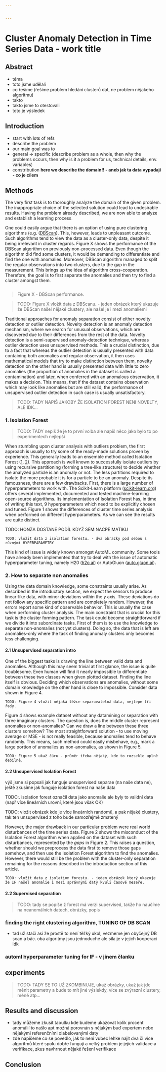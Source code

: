 ```yaml
---


---
```


<h1 id="cluster-anomaly-detection-in-time-series-data---work-title">Cluster Anomaly Detection in Time Series Data - work title</h1>
<h2 id="abstract">Abstract</h2>
<ul>
<li>téma</li>
<li>toto jsme udělali</li>
<li>co řešíme (řešíme problem hledání clusterů dat, ne problem nějakeho algoritmu)</li>
<li>takto</li>
<li>takto jsme to otestovali</li>
<li>toto je výsledek</li>
</ul>
<h2 id="introduction">Introduction</h2>
<ul>
<li>start with lots of refs</li>
<li>describe the problem</li>
<li>our main goal was to</li>
<li>general -&gt; specific (describe problem as a whole, then why the problems occurs, then why is it a problem for us, technical details, env. variables)</li>
<li>constribution
<strong>here we describe the domain!! - aneb jak ta data vypadají - co je cílem</strong></li>
</ul>
<h2 id="methods">Methods</h2>
<p>The very first task is to thoroughly analyze the domain of the given problem. The inappropriate choice of the selected solution could lead to undesirable results. Having the problem already described, we are now able to analyze and establish a learning process.</p><p>One could easily argue that there is an option of using pure clustering algorithms (e.g. (<a href="doi/10.5555/3001460.3001507">DBScan</a>). This, however, leads to unpleasant outcome. Such algorithms tend to view the data as a cluster-only data, despite it being irrelevant in cluster regards. Figure X shows the performance of the DBScan algorithm on previously non-processed data. Even though the algorithm did find some clusters, it would be demanding to differentiate and find the one with anomalies. Moreover, DBScan algorithm managed to split the regular observations into two clusters, due to the gap in the measurement.   This brings up the idea of algorithm cross-cooperation. Therefore, the goal is to first separate the anomalies and then try to find a cluster amongst them.</p><p><img src="https://raw.githubusercontent.com/chazzka/clanekcluster/master/clanek_figures/DBScanGap.png" alt=""></p><blockquote>
Figure X - DBScan performance.</blockquote>
<blockquote>
TODO: Figure X vložit data z DBScanu. - jeden obrázek který ukazuje že DBScan našel nějaké clustery, ale našel je i mezi anomaliemi</blockquote>
<p>Traditional approaches for anomaly separation consist of either novelty detection or outlier detection. Novelty detection is an anomaly detection mechanism, where we search for unusual observations, which are discovered due to their differences from the rest of the data. Novelty detection is a semi-supervised anomaly-detection technique, whereas outlier detection uses unsupervised methods. This a crucial distinction, due to a fact that whereas the outlier detection is usually presented with data containing both anomalies and regular observation, it then uses mathematical models that try to make distinction between them, novelty detection on the other hand is usually presented data with little to zero anomalies (the proportion of anomalies in the dataset is called a contamination) and later, when conferred with an anomalous observation, it makes a decision. This means, that if the dataset contains observation which may look like anomalies but are still valid, the performance of unsupervised outlier detection in such case is usually unsatisfactory.</p><blockquote>
TODO: TADY NAPIŠ JAKOBY ŽE ISOLATION FOREST NENI NOVELTY, ALE IDK…</blockquote>
<h3 id="isolation-forest">1. Isolation Forest</h3>
<blockquote>
TODO: TADY nepiš že je to první volba ale napiš něco jako bylo to po experimentech nejlepší</blockquote>
<p>When stumbling upon cluster analysis with outliers problem, the first approach is usually to try some of the ready-made solutions proven by experience. This generally leads to an ensemble method called Isolation Forest (<a href="https://doi.org/10.1016/j.engappai.2022.105730" title="article 1">1</a>, <a href="https://doi.org/10.1016/j.patcog.2023.109334" title="article 2">2</a>). This approach is well known to successfully isolate outliers by using recursive partitioning (forming a tree-like structure) to decide whether the analyzed particle is an anomaly or not. The less partitions required to isolate the more probable it is for a particle to be an anomaly.
Despite its famousness, there are a few drawbacks. First, there is a large number of hyperparameters to work with. The Scikit-Learn platform (<a href="http://scikit-learn.org">scikit-learn.org</a>) offers several implemented, documented and tested machine-learning open-source algorithms. Its implementation of Isolation Forest has, in time of writing this text, 9 hyperparameters which need to be explicitly chosen and tuned. Figure 1 shows the differences of cluster time series analysis when performed on different hyperparameters. As we can see the results are quite distinct.</p><p>TODO: HONZA DOSTANE PODÍL KDYŽ SEM NACPE MATIKU</p><p><code>TODO: vložit data z isolation forestu. - dva obrazky pod sebou s různými HYPERPARAMETRY</code></p><p>This kind of issue is widely known amongst AutoML community. Some tools have already been implemented that try to deal with the issue of automatic hyperparameter tuning, namely H20 (<a href="http://h2o.ai">h2o.ai</a>) or AutoGluon (<a href="http://auto.gluon.ai">auto.gluon.ai</a>).</p><h3 id="how-to-separate-non-anomalies">2. How to separate non anomalies</h3>
<p>Using the data domain knowledge, some constraints usually arise. As described in the introductory section, we expect the sensors to produce linear-like data, with minor deviations within the <em>y</em> axis. These deviations do not follow any specific pattern and are completely random. However, the errors report some kind of observable behavior. This is usually the case when performing cluster analysis. The main constraint that is crucial for this task is the cluster forming pattern. The task could become straightforward if we divide it into subordinate tasks.
First of them is to use the knowledge to separate non-anomalies (not yet clusters). Doing so, the data that is left are anomalies-only where the task of finding anomaly clusters only becomes less challenging.</p><h4 id="unsupervised-separation-intro">2.1 Unsupervised separation intro</h4>
<p>One of the biggest tasks is drawing the line between valid data and anomalies. Although this may seem trivial at first glance, the issue is quite troublesome. Even human will find it nearly impossible to differentiate between these two classes when given plotted dataset. Finding the line itself is obvious. Deciding which observations are anomalies, without some domain knowledge on the other hand is close to impossible. Consider data shown in Figure 4.</p><p><code>TODO: Figure 4 vložit nějaká těžce separovatelná data, nejlepe tři řady.</code></p><p>Figure 4 shows example dataset without any datamining or separation with three imaginary clusters. The question is, does the middle cluster represent anomalies or non-anomalies? Can we draw a line between these three clusters somehow? The most straightforward solution - to use moving average or MSE - is not really feasible, because anomalies tend to behave randomly. This means, such method could easily misbehave, e.g., mark a large portion of anomalies as non-anomalies, as shown in Figure 5.</p><p><code>TODO: Figure 5 ukaž čáru - průměr třeba nějaký, kde to rozseklo uplně debilně.</code></p><h4 id="unsupervised-isolation-forest">2.2 Unsupervised Isolation Forest</h4>
<p>výš jsme si popsali jak funguje unsupervised separae (na naše data ne), ještě zkusíme jak funguje isolation forest na naše data</p><p>TODO:. isolation forest označil data jako anomalie ale byly to validní data (např více lineárních urovní, které jsou však OK)</p><p>TODO: vložit obrázek kde je více lineárních randomů, a pak nějaké clustery, tak ten unsupervised z toho bude samozřejmě zmatený</p><p>However, the major drawback in our particular problem were real world disturbances of the time series data. Figure 2 shows the misconduct of the Isolation Forest algorithm when applied on the dataset with such disturbances, represented by the <em>gaps</em> in Figure 2. This raises a question, whether should we preprocess the data first to remove those gaps somehow, and then use the Isolation Forest algorithm to find the anomalies. However, there would still be the problem with the cluster-only separation remaining for the reasons described in the introduction section of this article.</p><p><code>TODO: vložit data z isolation forestu. - jeden obrázek který ukazuje že IF našel anomalie i mezi správnými daty kvuli časové mezeře.</code></p><h4 id="supervised-separation">2.2 Supervised separation</h4>
<blockquote>
TODO: tady se popíše ž forest má verzi supervised, takže ho naučíme na neanomálních datech, obrázky, popis</blockquote>
<h3 id="finding-the-right-clustering-algorithm-tuning-of-db-scan">finding the right clustering algorithm, TUNING OF DB SCAN</h3>
<ul>
<li>tad už stačí asi že prostě to není těžký ukol, vezmeme jen obyčejný DB scan a bác. oba algoritmy jsou jednoduché ale síla je v jejich kooperaci idk</li>
</ul>
<h3 id="automl-hyperparameter-tuning-for-if---v-jinem-članku">automl hyperparameter tuning for IF - v jinem članku</h3>
<h2 id="experiments">experiments</h2>
<blockquote>
TODO: TADY SE TO UŽ ZKOMBINUJE, ukaž obrázky, ukaž jak jde měnit parametry a bude to mít jiné výslekdy, více se zvýrazní clustery, méně atp…</blockquote>
<h2 id="results-and-discussion">Results and discussion</h2>
<ul>
<li>tady můžeme zkusit tabulku kde budeme ukazovat kolik procent anomálií to našlo apt možná porovnán s nějakým buď expertem nebo nějakými referenčními olabelovanými daty</li>
<li>zde napíšeme co se povedlo, jak to neni vubec lehke najit dva či více algoritmů které spolu dobře fungují a velký problem je jejich validace a verifikace, zkus navhrnout nějaké řešení verifikace</li>
</ul>
<h2 id="conclusion">Conclusion</h2>

